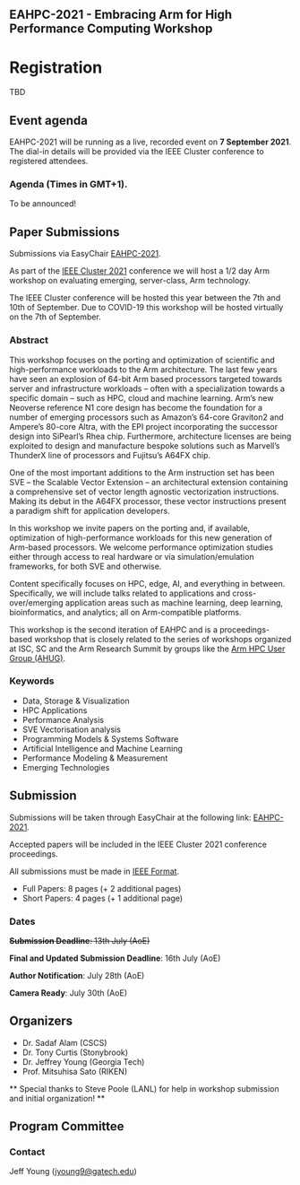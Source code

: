 ## EAHPC-2021 - Embracing Arm for High Performance Computing Workshop

# Registration

TBD

## Event agenda

EAHPC-2021 will be running as a live, recorded event on **7 September 2021**. The dial-in details will be provided via the IEEE Cluster conference to registered attendees.

### Agenda (Times in GMT+1). 

To be announced!

## Paper Submissions 

Submissions via EasyChair [EAHPC-2021](https://easychair.org/conferences/?conf=eahpc2021).


As part of the [IEEE Cluster 2021](https://clustercomp.org/2021/) conference we will host a 1/2 day Arm workshop on evaluating emerging, server-class, Arm technology.

The IEEE Cluster conference will be hosted this year between the 7th and 10th of September. Due to COVID-19 this workshop will be hosted virtually on the 7th of September.

### Abstract
This workshop focuses on the porting and optimization of scientific and high-performance workloads to the Arm architecture. The last few years have seen an explosion of 64-bit Arm based processors targeted towards server and infrastructure workloads – often with a specialization towards a specific domain – such as HPC, cloud and machine learning.
Arm’s new Neoverse reference N1 core design has become the foundation for a number of emerging processors such as Amazon’s 64-core Graviton2 and Ampere’s 80-core Altra, with the EPI project incorporating the successor design into SiPearl’s Rhea chip. Furthermore, architecture licenses are being exploited to design and manufacture bespoke solutions such as Marvell’s ThunderX line of processors and Fujitsu’s A64FX chip.

One of the most important additions to the Arm instruction set has been SVE – the Scalable Vector Extension – an architectural extension containing a comprehensive set of vector length agnostic vectorization instructions. Making its debut in the A64FX processor, these vector instructions present a paradigm shift for application developers.

In this workshop we invite papers on the porting and, if available, optimization of high-performance workloads for this new generation of Arm-based processors. We welcome performance optimization studies either through access to real hardware or via simulation/emulation frameworks, for both SVE and otherwise.

Content specifically focuses on HPC, edge, AI, and everything in between. Specifically, we will include talks related to applications and cross-over/emerging application areas such as machine learning, deep learning, bioinformatics, and analytics; all on Arm-compatible platforms.

This workshop is the second iteration of EAHPC and is a proceedings-based workshop that is closely related to the series of workshops organized at ISC, SC and the Arm Research Summit by groups like the [Arm HPC User Group (AHUG)](a-hug.org).

### Keywords

* Data, Storage & Visualization
* HPC Applications
* Performance Analysis
* SVE Vectorisation analysis
* Programming Models & Systems Software
* Artificial Intelligence and Machine Learning
* Performance Modeling & Measurement
* Emerging Technologies

## Submission


Submissions will be taken through EasyChair at the following link: [EAHPC-2021](https://easychair.org/conferences/?conf=eahpc2021).

Accepted papers will be included in the IEEE Cluster 2021 conference proceedings.

All submissions must be made in [IEEE Format](https://www.ieee.org/conferences/publishing/templates.html). 

* Full Papers: 8 pages (+ 2 additional pages)
* Short Papers: 4 pages (+ 1 additional page)

### Dates

~~**Submission Deadline**: 13th July (AoE)~~

**Final and Updated Submission Deadline**: 16th July (AoE)

**Author Notification**: July 28th (AoE)

**Camera Ready**: July 30th (AoE)

## Organizers

* Dr. Sadaf Alam (CSCS)
* Dr. Tony Curtis (Stonybrook)
* Dr. Jeffrey Young (Georgia Tech)
* Prof. Mitsuhisa Sato (RIKEN)

** Special thanks to Steve Poole (LANL) for help in workshop submission and initial organization! **

## Program Committee


### Contact
Jeff Young (jyoung9@gatech.edu)
